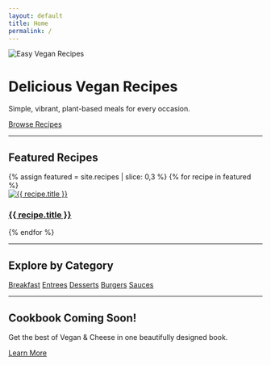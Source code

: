 ```yaml
---
layout: default
title: Home
permalink: /
---
```


<!-- Hero Section -->
<div class="hero">

  <img src="{{ '/assets/images/hero-banner.jpg' | relative_url }}" alt="Easy Vegan Recipes">

  <div class="hero-text">
    <h1>Delicious Vegan Recipes</h1>
    <p>Simple, vibrant, plant-based meals for every occasion.</p>
    <a href="{{ '/recipes/' | relative_url }}" class="hero-btn">Browse Recipes</a>
  </div>
</div>

---

## Featured Recipes

<div class="featured-recipes">
  {% assign featured = site.recipes | slice: 0,3 %}
  {% for recipe in featured %}
    <div class="featured-card">
      <a href="{{ recipe.url | relative_url }}">
        <img src="{{ recipe.image | relative_url }}" alt="{{ recipe.title }}">
        <h3>{{ recipe.title }}</h3>
      </a>
    </div>
  {% endfor %}
</div>

---

## Explore by Category

<div class="category-grid">
  <a href="/recipes/#Breakfast" class="category-card">Breakfast</a>
  <a href="/recipes/#Entrees" class="category-card">Entrees</a>
  <a href="/recipes/#Desserts" class="category-card">Desserts</a>
  <a href="/recipes/#Burgers" class="category-card">Burgers</a>
  <a href="/recipes/#Sauces" class="category-card">Sauces</a>
</div>

---

<div class="cta-banner">
  <h2>Cookbook Coming Soon!</h2>
  <p>Get the best of Vegan & Cheese in one beautifully designed book.</p>
  <a href="/buy/" class="cta-btn">Learn More</a>
</div>
